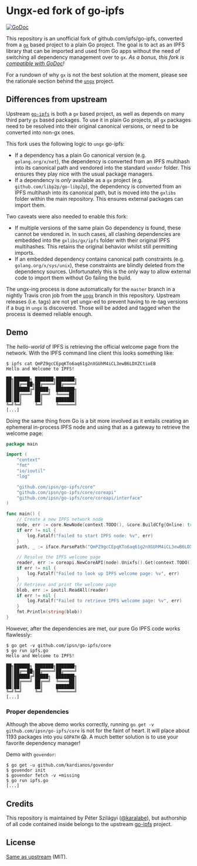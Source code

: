# Ungx-ed fork of go-ipfs

[![GoDoc](https://godoc.org/github.com/ipsn/go-ipfs?status.svg)](https://godoc.org/github.com/ipsn/go-ipfs)

This repository is an unofficial fork of github.com/ipfs/go-ipfs, converted from a [`gx`](https://github.com/whyrusleeping/gx) based project to a plain Go project. The goal is to act as an IPFS library that can be imported and used from Go apps without the need of switching all dependency management over to `gx`. *As a bonus, this fork is [compatible with GoDoc](https://godoc.org/github.com/ipsn/go-ipfs)!*

For a rundown of why `gx` is not the best solution at the moment, please see the rationale section behind the [`ungx`](https://github.com/karalabe/ungx#why) project.

## Differences from upstream

Upstream [`go-ipfs`](github.com/ipfs/go-ipfs) is both a `gx` based project, as well as depends on many third party `gx` based packages. To use it in plain Go projects, all `gx` packages need to be resolved into their original canonical versions, or need to be converted into non-gx ones.

This fork uses the following logic to `ungx` go-ipfs:

 * If a dependency has a plain Go canonical version (e.g. `golang.org/x/net`), the dependency is converted from an IPFS multihash into its canonical path and vendored into the standard `vendor` folder. This ensures they play nice with the usual package managers.
 * If a dependency is *only* available as a `gx` project (e.g. `github.com/libp2p/go-libp2p`), the dependency is converted from an IPFS multihash into its canonical path, but is moved into the `gxlibs` folder within the main repository. This ensures external packages can import them.

Two caveats were also needed to enable this fork:

 * If multiple versions of the same plain Go dependency is found, these cannot be vendored in. In such cases, all clashing dependencies are embedded into the `gxlibs/gx/ipfs` folder with their original IPFS multihashes. This retains the original behavior whilst still permitting imports.
 * If an embedded dependency contains canonical path constraints (e.g. `golang.org/x/sys/unix`), these constraints are blindly deleted from the dependency sources. Unfortunately this is the only way to allow external code to import them without Go failing the build.

The ungx-ing process is done automatically for the `master` branch in a nightly Travis cron job from the [`ungx`](https://github.com/ipsn/go-ipfs/tree/ungx) branch in this repository. Upstream releases (i.e. tags) are not yet ungx-ed to prevent having to re-tag versions if a bug in `ungx` is discovered. Those will be added and tagged when the process is deemed reliable enough.

## Demo

The *hello-world* of IPFS is retrieving the official welcome page from the network. With the IPFS command line client this looks something like:

```
$ ipfs cat QmPZ9gcCEpqKTo6aq61g2nXGUhM4iCL3ewB6LDXZCtioEB
Hello and Welcome to IPFS!

██╗██████╗ ███████╗███████╗
██║██╔══██╗██╔════╝██╔════╝
██║██████╔╝█████╗  ███████╗
██║██╔═══╝ ██╔══╝  ╚════██║
██║██║     ██║     ███████║
╚═╝╚═╝     ╚═╝     ╚══════╝
[...]
```

Doing the same thing from Go is a bit more involved as it entails creating an ephemeral in-process IPFS node and using that as a gateway to retrieve the welcome page:

```go
package main

import (
	"context"
	"fmt"
	"io/ioutil"
	"log"

	"github.com/ipsn/go-ipfs/core"
	"github.com/ipsn/go-ipfs/core/coreapi"
	"github.com/ipsn/go-ipfs/core/coreapi/interface"
)

func main() {
	// Create a new IPFS network node
	node, err := core.NewNode(context.TODO(), &core.BuildCfg{Online: true})
	if err != nil {
		log.Fatalf("Failed to start IPFS node: %v", err)
	}
	path, _ := iface.ParsePath("QmPZ9gcCEpqKTo6aq61g2nXGUhM4iCL3ewB6LDXZCtioEB")

	// Resolve the IPFS welcome page
	reader, err := coreapi.NewCoreAPI(node).Unixfs().Get(context.TODO(), path)
	if err != nil {
		log.Fatalf("Failed to look up IPFS welcome page: %v", err)
	}
	// Retrieve and print the welcome page
	blob, err := ioutil.ReadAll(reader)
	if err != nil {
		log.Fatalf("Failed to retrieve IPFS welcome page: %v", err)
	}
	fmt.Println(string(blob))
}
```

However, after the dependencies are met, our pure Go IPFS code works flawlessly:

```
$ go get -v github.com/ipsn/go-ipfs/core
$ go run ipfs.go
Hello and Welcome to IPFS!

██╗██████╗ ███████╗███████╗
██║██╔══██╗██╔════╝██╔════╝
██║██████╔╝█████╗  ███████╗
██║██╔═══╝ ██╔══╝  ╚════██║
██║██║     ██║     ███████║
╚═╝╚═╝     ╚═╝     ╚══════╝
[...]
```

### Proper dependencies

Although the above demo works correctly, running `go get -v github.com/ipsn/go-ipfs/core` is not for the faint of heart. It will place about 1193 packages into you `GOPATH` :scream:. A much better solution is to use your favorite dependency manager!

Demo with `govendor`:

```
$ go get -u github.com/kardianos/govendor
$ govendor init
$ govendor fetch -v +missing
$ go run ipfs.go
[...]
```

## Credits

This repository is maintained by Péter Szilágyi ([@karalabe](https://github.com/karalabe)), but authorship of all code contained inside belongs to the upstream [go-ipfs](https://github.com/ipfs/go-ipfs) project.

## License

[Same as upstream](https://github.com/ipfs/go-ipfs#license) (MIT).
